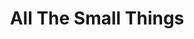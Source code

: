 ---
inv_num: 2014-114
add_credit:
url: 2014-114-all-the-small-things-tshirt
title: All The Small Things
year: '2014'
display_year: '2014'
medium: Digitally Printed Tshirt
dims:
pitch: T made for my All The Small Things showz.
ps:
live_url:
youtube:
related_code:
subheading: "(Tee shirt)"
download:
commission:
layout: things-i-made
---